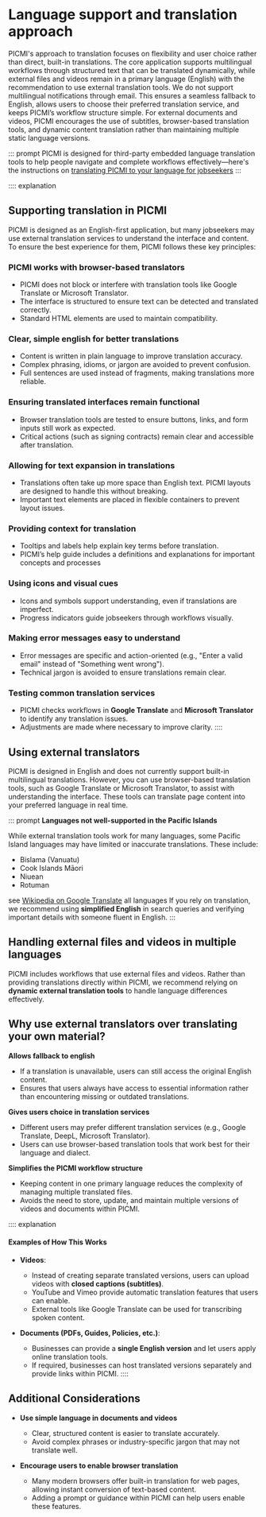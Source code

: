 # Language support and translation approach

PICMI's approach to translation focuses on flexibility and user choice rather than direct, built-in translations. The
core application supports multilingual workflows through structured text that can be translated dynamically, while
external files and videos remain in a primary language (English) with the recommendation to use external translation
tools. We do not support multilingual notifications through email. This ensures a seamless fallback to English, allows
users to choose their preferred translation service, and keeps PICMI’s workflow structure simple. For external documents
and videos, PICMI encourages the use of subtitles, browser-based translation tools, and dynamic content translation
rather than maintaining multiple static language versions.

::: prompt
PICMI is designed for third-party embedded language translation tools to help people navigate and complete workflows effectively—here's the
instructions on [translating PICMI to your language for jobseekers](../../jobseeker/article/translation-support.md)
:::

:::: explanation
## Supporting translation in PICMI

PICMI is designed as an English-first application, but many jobseekers may use external translation services to
understand the interface and content. To ensure the best experience for them, PICMI follows these key principles:

### PICMI works with browser-based translators

- PICMI does not block or interfere with translation tools like Google Translate or Microsoft Translator.
- The interface is structured to ensure text can be detected and translated correctly.
- Standard HTML elements are used to maintain compatibility.

### Clear, simple english for better translations

- Content is written in plain language to improve translation accuracy.
- Complex phrasing, idioms, or jargon are avoided to prevent confusion.
- Full sentences are used instead of fragments, making translations more reliable.

### Ensuring translated interfaces remain functional

- Browser translation tools are tested to ensure buttons, links, and form inputs still work as expected.
- Critical actions (such as signing contracts) remain clear and accessible after translation.

### Allowing for text expansion in translations

- Translations often take up more space than English text. PICMI layouts are designed to handle this without breaking.
- Important text elements are placed in flexible containers to prevent layout issues.

### Providing context for translation

- Tooltips and labels help explain key terms before translation.
- PICMI’s help guide includes a definitions and explanations for important concepts and processes

### Using icons and visual cues

- Icons and symbols support understanding, even if translations are imperfect.
- Progress indicators guide jobseekers through workflows visually.

### Making error messages easy to understand

- Error messages are specific and action-oriented (e.g., "Enter a valid email" instead of "Something went wrong").
- Technical jargon is avoided to ensure translations remain clear.

### Testing common translation services

- PICMI checks workflows in **Google Translate** and **Microsoft Translator** to identify any translation issues.
- Adjustments are made where necessary to improve clarity.
::::

## Using external translators

PICMI is designed in English and does not currently support built-in multilingual translations. However, you can use
browser-based translation tools, such as Google Translate or Microsoft Translator, to assist with understanding the
interface. These tools can translate page content into your preferred language in real time.

::: prompt
**Languages not well-supported in the Pacific Islands**

While external translation tools work for many languages, some Pacific Island languages may have limited or inaccurate
translations. These include:

- Bislama (Vanuatu)
- Cook Islands Māori
- Niuean
- Rotuman

see [Wikipedia on Google Translate](https://en.wikipedia.org/wiki/Google_Translate#Supported_languages) all languages
If you rely on translation, we recommend using **simplified English** in search queries and verifying important details
with someone fluent in English.
:::

## Handling external files and videos in multiple languages

PICMI includes workflows that use external files and videos. Rather than providing translations directly within PICMI,
we recommend relying on **dynamic external translation tools** to handle language differences effectively.

## Why use external translators over translating your own material?

**Allows fallback to english**

- If a translation is unavailable, users can still access the original English content.
- Ensures that users always have access to essential information rather than encountering missing or outdated
  translations.

**Gives users choice in translation services**

- Different users may prefer different translation services (e.g., Google Translate, DeepL, Microsoft Translator).
- Users can use browser-based translation tools that work best for their language and dialect.

**Simplifies the PICMI workflow structure**

- Keeping content in one primary language reduces the complexity of managing multiple translated files.
- Avoids the need to store, update, and maintain multiple versions of videos and documents within PICMI.

:::: explanation
#### Examples of How This Works

- **Videos**:
    - Instead of creating separate translated versions, users can upload videos with **closed captions (subtitles)**.
    - YouTube and Vimeo provide automatic translation features that users can enable.
    - External tools like Google Translate can be used for transcribing spoken content.

- **Documents (PDFs, Guides, Policies, etc.)**:
    - Businesses can provide a **single English version** and let users apply online translation tools.
    - If required, businesses can host translated versions separately and provide links within PICMI.
::::

## Additional Considerations

- **Use simple language in documents and videos**
    - Clear, structured content is easier to translate accurately.
    - Avoid complex phrases or industry-specific jargon that may not translate well.

- **Encourage users to enable browser translation**
    - Many modern browsers offer built-in translation for web pages, allowing instant conversion of text-based content.
    - Adding a prompt or guidance within PICMI can help users enable these features.
